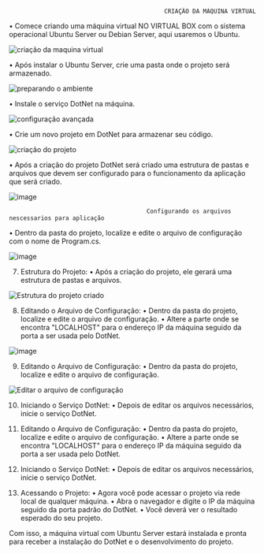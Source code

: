                                                 CRIAÇÃO DA MÁQUINA VIRTUAL
                                                

• Comece criando uma máquina virtual NO VIRTUAL BOX com o sistema operacional Ubuntu Server ou Debian Server, aqui usaremos o Ubuntu.

![criação da maquina virtual](https://github.com/Loback07/Projeto_Gerenciamento_De_Redes/assets/167694546/e175bd10-6e16-47f4-bef9-b82523ae2379)

• Após instalar o Ubuntu Server, crie uma pasta onde o projeto será armazenado.
 
![preparando o ambiente](https://github.com/Loback07/Projeto_Gerenciamento_De_Redes/assets/167694546/95ed61f7-314f-41dd-9da5-4d085010c80e)

• Instale o serviço DotNet na máquina.

![configuração avançada](https://github.com/Loback07/Projeto_Gerenciamento_De_Redes/assets/167694546/e24c8c3e-fa09-4abd-a634-f2c3d451a0c9)

• Crie um novo projeto em DotNet para armazenar seu código.
   
![criação do projeto](https://github.com/Loback07/Projeto_Gerenciamento_De_Redes/assets/167694546/aa04e34c-5211-4dd9-bcc7-b26e750a58cf)

• Após a criação do projeto DotNet será criado uma estrutura de pastas e arquivos que devem ser configurado para o funcionamento da aplicação que será criado.

![image](https://github.com/Loback07/Projeto_Gerenciamento_De_Redes/assets/167694546/73440532-0f5d-4d69-8898-7cae42977c4b)



                                           Configurando os arquivos nescessarios para aplicação


• Dentro da pasta do projeto, localize e edite o arquivo de configuração com o nome de Program.cs.

![image](https://github.com/Loback07/Projeto_Gerenciamento_De_Redes/assets/167694546/f9c7c3ad-c1fc-40f3-865e-4391a546c962)

7. Estrutura do Projeto:
    • Após a criação do projeto, ele gerará uma estrutura de pastas e arquivos.
    
![Estrutura do projeto criado](https://github.com/Loback07/Projeto_Gerenciamento_De_Redes/assets/167694546/01c302ac-f464-4898-9a91-5aaf4ce80c07)

8.  Editando o Arquivo de Configuração:
    • Dentro da pasta do projeto, localize e edite o arquivo de configuração.
    • Altere a parte onde se encontra "LOCALHOST" para o endereço IP da máquina seguido da porta a ser usada pelo DotNet.

![image](https://github.com/Loback07/Projeto_Gerenciamento_De_Redes/assets/167694546/64eb506b-8a94-4aba-adb3-235602833963)

9. Editando o Arquivo de Configuração:
    • Dentro da pasta do projeto, localize e edite o arquivo de configuração.

 ![Editar o arquivo de configuração](https://github.com/Loback07/Projeto_Gerenciamento_De_Redes/assets/167694546/9a49fe35-166d-444f-867c-43e11febdc1b)

10. Iniciando o Serviço DotNet:
    • Depois de editar os arquivos necessários, inicie o serviço DotNet.


11.  Editando o Arquivo de Configuração:
    • Dentro da pasta do projeto, localize e edite o arquivo de configuração.
    • Altere a parte onde se encontra "LOCALHOST" para o endereço IP da máquina seguido da porta a ser usada pelo DotNet.

12.  Iniciando o Serviço DotNet:
    • Depois de editar os arquivos necessários, inicie o serviço DotNet.


13.  Acessando o Projeto:
    • Agora você pode acessar o projeto via rede local de qualquer máquina.
    • Abra o navegador e digite o IP da máquina seguido da porta padrão do DotNet.
    • Você deverá ver o resultado esperado do seu projeto.

 
Com isso, a máquina virtual com Ubuntu Server estará instalada e pronta para receber a instalação do DotNet e o desenvolvimento do projeto. 
